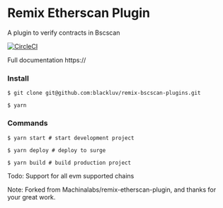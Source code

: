# Remix Etherscan Plugin

A plugin to verify contracts in Bscscan

[![CircleCI](https://circleci.com/gh/Machinalabs/remix-etherscan-plugin.svg?style=svg)](https://circleci.com/)

Full documentation https://

### Install

```
$ git clone git@github.com:blackluv/remix-bscscan-plugins.git

$ yarn

```

### Commands

```
$ yarn start # start development project

$ yarn deploy # deploy to surge

$ yarn build # build production project

```

Todo: Support for all evm supported chains

Note: Forked from Machinalabs/remix-etherscan-plugin, and thanks for your great work.
